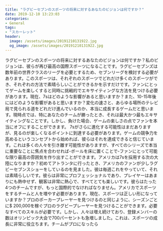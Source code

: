 ```yaml
---
title: "ラグビーセブンのスポーツの将来に対するあなたのビジョンは何ですか？"
date: 2019-12-10 13:23:03
categories:
- General
tags:
- "スカーレット"
header:
  image: /assets/images/20191210131922.jpg
  og_image: /assets/images/20191210131922.jpg
---
```


ラグビーセブンのスポーツの将来に対するあなたのビジョンは何ですか？私のビジョンは、彼らが再び最高の国際スポーツになることです。ラグビーセブンズは数年前の世界クラスのリーグを必要とするため、セブンリーグを検討する必要があります。このスポーツは、それぞれのスポーツでどれだけ多くのスポーツができ、それぞれの方法で素晴らしいことができるかを示すだけです。ファンにとってゲームを楽しくすると同時に挑戦的でエキサイティングな方法を見つける必要があります。現在、7sはどのような影響があると思いますか？また、10-15年後にはどのような影響があると思いますか？変化の速さと、あらゆる場所のテレビ局で見られる道をどれだけ進んでいるのか、本当に成長するゲームだと思います。現時点では、特にあなたのチームが勝ったとき、それは最大かつ最もエキサイティングなことです。しかし、負けた場合、ゲームの楽しさの点でファンを本当にオフにすることができます。 7sがさらに進化する可能性はまだありますが、見るのが楽しくなるポイントに到達する必要があります。ゲームの競争力を高めるというコンセプトから始めれば、彼らはそれを達成できると信じています。これは多くの人々を引き離す可能性がありますが、すべてのシリーズで本当に重要なことに焦点を合わせれば-ボールを床に置くことで-ファンにとって可能な限り最高の雰囲気を作り出すことができます。アメリカは7sを採用する次の大陸になりますか？初めてアトランタに行ったとき、アメリカのファンが少しラグビーセブンスショーをしているのを見ました。彼は毎週これをやっていて、それは素晴らしいです。彼らは非常にプロフェッショナルであり、プレイヤーはあまりにも熱中せず、観客は非常に熱心で、すべてとても楽しいです。彼らはたった4つのチームですが、もっと国際的でなければなりません。アメリカでスポーツをするチームと人を増やす必要があります。現在、スポーツは正しい形になっていますか？プロのポーカープレーヤーを見つけるのと同じように、シーズンごとに$ 200,000を稼ぐプロのラグビープレーヤーを見つけることができます。必要なすべてのスキルが必要です。しかし、人々は増え続けており、登録メンバーの数はオリンピック大会で700パーセントも急増しました。これは、スポーツの成長に非常に役立ちます。チームがプロになったら

